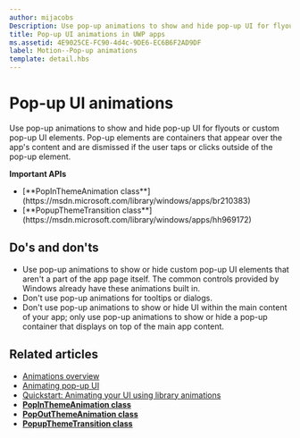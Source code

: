 ```yaml
---
author: mijacobs
Description: Use pop-up animations to show and hide pop-up UI for flyouts or custom pop-up UI elements. Pop-up elements are containers that appear over the app's content and are dismissed if the user taps or clicks outside of the pop-up element.
title: Pop-up UI animations in UWP apps
ms.assetid: 4E9025CE-FC90-4d4c-9DE6-EC6B6F2AD9DF
label: Motion--Pop-up animations
template: detail.hbs
---
```


# Pop-up UI animations

<link rel="stylesheet" href="https://az835927.vo.msecnd.net/sites/uwp/Resources/css/custom.css">

Use pop-up animations to show and hide pop-up UI for flyouts or custom pop-up UI elements. Pop-up elements are containers that appear over the app's content and are dismissed if the user taps or clicks outside of the pop-up element.

<div class="important-apis" >
<b>Important APIs</b><br/>
<ul>
<li>[**PopInThemeAnimation class**](https://msdn.microsoft.com/library/windows/apps/br210383)</li>
<li>[**PopupThemeTransition class**](https://msdn.microsoft.com/library/windows/apps/hh969172)</li>
</ul>
</div>


## Do's and don'ts


-   Use pop-up animations to show or hide custom pop-up UI elements that aren't a part of the app page itself. The common controls provided by Windows already have these animations built in.
-   Don't use pop-up animations for tooltips or dialogs.
-   Don't use pop-up animations to show or hide UI within the main content of your app; only use pop-up animations to show or hide a pop-up container that displays on top of the main app content.

## Related articles

* [Animations overview](https://msdn.microsoft.com/library/windows/apps/mt187350)
* [Animating pop-up UI](https://msdn.microsoft.com/library/windows/apps/xaml/jj649433)
* [Quickstart: Animating your UI using library animations](https://msdn.microsoft.com/library/windows/apps/xaml/hh452703)
* [**PopInThemeAnimation class**](https://msdn.microsoft.com/library/windows/apps/br210383)
* [**PopOutThemeAnimation class**](https://msdn.microsoft.com/library/windows/apps/br210391)
* [**PopupThemeTransition class**](https://msdn.microsoft.com/library/windows/apps/hh969172)

 

 




